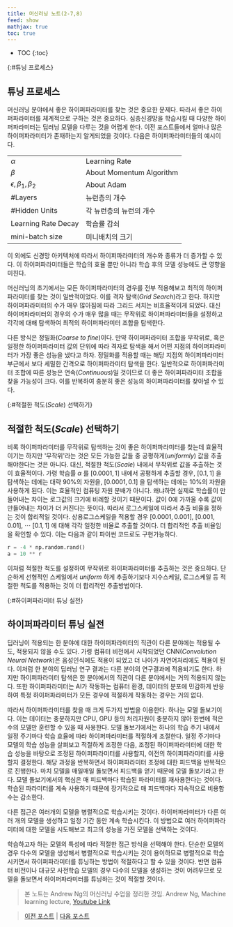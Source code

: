 ```yaml
---
title: 머신러닝 노트(2-7,8)
feed: show
mathjax: true
toc: true
---
```


* TOC
{:toc}

{:#튜닝 프로세스}
## 튜닝 프로세스
머신러닝 분야에서 좋은 하이퍼파라미터를 찾는 것은 중요한 문제다. 따라서 좋은 하이퍼파라미터를 체계적으로 구하는 것은 중요하다. 심층신경망을 학습시킬 때 다양한 하이퍼파라미터는 딥러닝 모델을 다루는 것을 어렵게 한다. 이전 포스트들에서 얼마나 많은 하이퍼파라미터가 존재하는지 알게되었을 것이다. 다음은 하이퍼파라미터들의 예시이다.

|||
|-|-|
|$\alpha$|Learning Rate|
|$\beta$|About Momentum Algorithm|
|$\epsilon, \beta _1, \beta _2$|About Adam|
|#Layers|뉴런층의 개수|
|#Hidden Units|각 뉴런층의 뉴런의 개수|
|Learning Rate Decay|학습률 감쇠|
|mini-batch size|미니배치의 크기|

이 외에도 신경망 아키텍처에 따라서 하이퍼파라미터의 개수와 종류가 더 증가할 수 있다. 이 하이퍼파라미터들은 학습의 효율 뿐만 아니라 학습 후의 모델 성능에도 큰 영향을 미친다. 

머신러닝의 초기에서는 모든 하이퍼파라미터의 경우를 전부 적용해보고 최적의 하이퍼파라미터를 찾는 것이 일반적이었다. 이를 격자 탐색(_Grid Search_)라고 한다. 하지만 하이퍼파라미터의 수가 매우 많아짐에 따라 그리드 서치는 비효율적이게 되었다. 대신 하이퍼파라미터의 경우의 수가 매우 많을 때는 무작위로 하이퍼파라미터들을 설정하고 각각에 대해 탐색하여 최적의 하이퍼파라미터 조합을 탐색한다. 

다른 방식은 정밀화(_Coarse to fine_)이다. 만약 하이퍼파라미터 조합을 무작위로, 혹은 일정한 하이퍼파라미터 값의 단위에 따라 격자로 탐색을 해서 어떤 지점의 하이퍼파라미터가 가장 좋은 성능을 냈다고 하자. 정밀화를 적용할 때는 해당 지점의 하이퍼파라미터 부근에서 보다 세밀한 간격으로 하이퍼파라미터 탐색을 한다. 일반적으로 하이퍼파라미터 조합에 따른 성능은 연속(_Continuous_)일 것이므로 더 좋은 하이퍼파라미터 조합을 찾을 가능성이 크다. 이를 반복하여 충분히 좋은 성능의 하이퍼파라미터를 찾아낼 수 있다.

{:#적절한 척도(_Scale_) 선택하기}
## 적절한 척도(_Scale_) 선택하기
비록 하이퍼파라미터를 무작위로 탐색하는 것이 좋은 하이퍼파라미터를 찾는데 효율적이기는 하지만 '무작위'라는 것은 모든 가능한 값들 중 공평하게(_uniformly_) 값을 추출해야한다는 것은 아니다. 대신, 적절한 척도(_Scale_) 내에서 무작위로 값을 추출하는 것이 효율적이다. 가령 학습률 $\alpha$ 를 $[0.0001, 1]$ 내에서 공평하게 추출할 경우, $[0.1, 1]$ 을 탐색하는 데에는 대략 90%의 자원을, $[0.0001, 0.1]$ 을 탐색하는 데에는 10%의 자원을 사용하게 된다. 이는 효율적인 컴퓨팅 자원 분배가 아니다. 왜냐하면 실제로 학습률이 만들어내는 차이는 로그값의 크기에 비례할 것이기 때문이다. 값이 0에 가까울 수록 값이 만들어내는 차이가 더 커진다는 뜻이다. 따라서 로그스케일에 따라서 추출 비율을 정하는 것이 합리적일 것이다. 상용로그스케일을 적용할 경우 $[0.0001, 0.001]$, $[0.001, 0.01]$, $\cdots$ $[0.1, 1]$ 에 대해 각각 일정한 비율로 추출할 것이다. 더 합리적인 추출 비율임을 확인할 수 있다. 이는 다음과 같이 파이썬 코드로도 구현가능하다.

```python
r = -4 * np.random.rand()
a = 10 ** r
```

이처럼 적절한 척도를 설정하여 무작위로 하이퍼파라미터를 추출하는 것은 중요하다. 단순하게 선형적인 스케일에서 _uniform_ 하게 추출하기보다 지수스케일, 로그스케일 등 적절한 척도를 적용하는 것이 더 합리적인 추출방법이다.

{:#하이퍼파라미터 튜닝 실전}
## 하이퍼파라미터 튜닝 실전
딥러닝이 적용되는 한 분야에 대한 하이퍼파라미터의 직관이 다른 분야에는 적용될 수도, 적용되지 않을 수도 있다. 가령 컴퓨터 비전에서 시작되었던 CNN(_Convolution Neural Network_)은 음성인식에도 적용이 되었고 더 나아가 자연어처리에도 적용이 된다. 이처럼 한 분야의 딥러닝 연구 결과는 다른 분야의 연구결과에 적용되기도 한다. 하지만 하이퍼파라미터 탐색은 한 분야에서의 직관이 다른 분야에서는 거의 적용되지 않는다. 또한 하이퍼파라미터는 AI가 작동하는 컴퓨터 환경, 데이터의 분포에 민감하게 반응하여 특정 하이퍼파라미터가 모든 경우에 적절하게 작동하는 경우는 거의 없다.

따라서 하이퍼파라미터를 찾을 때 크게 두가지 방법을 이용한다. 하나는 모델 돌보기이다. 이는 데이터는 충분하지만 CPU, GPU 등의 처리자원이 충분하지 않아 한번에 적은 수의 모델만 훈련할 수 있을 때 사용한다. 모델 돌보기에서는 하나의 학습 주기 내에서 일정 주기마다 학습 효율에 따라 하이퍼파라미터를 적절하게 조절한다. 일정 주기마다 모델의 학습 성능을 살펴보고 적절하게 조정한 다음, 조정된 하이퍼파라미터에 대한 학습 성능을 바탕으로 조정된 하이퍼파라미터를 사용할지, 이전의 하이퍼파라미터를 사용할지 결정한다. 해당 과정을 반복하면서 하이퍼파라미터 조정에 대한 피드백을 반복적으로 진행한다. 마치 모델을 매일매일 돌보면서 피드백을 얻기 때문에 모델 돌보기라고 한다. 모델 돌보기에서의 핵심은 매 피드백마다 학습된 파라미터를 재사용한다는 것이다. 학습된 파라미터를 계속 사용하기 때문에 장기적으로 매 피드백마다 지속적으로 비용함수는 감소한다.

다른 접근은 여러개의 모델을 병렬적으로 학습시키는 것이다. 하이퍼파라미터가 다른 여러 개의 모델을 생성하고 일정 기간 동안 계속 학습시킨다. 이 방법으로 여러 하이퍼파라미터에 대한 모델을 시도해보고 최고의 성능을 가진 모델을 선택하는 것이다.

학습하고자 하는 모델의 특성에 따라 적절한 접근 방식을 선택해야 한다. 단순한 모델의 경우 다수의 모델을 생성해서 병렬적으로 학습시키는 것이 용이하므로 병렬적으로 학습시키면서 하이퍼파라미터를 튜닝하는 방법이 적절하다고 할 수 있을 것이다. 반면 컴퓨터 비전이나 대규모 사전학습 모델의 경우 다수의 모델을 생성하는 것이 어려우므로 모델을 돌보면서 하이퍼파라미터를 튜닝하는 것이 적절할 것이다.

> 본 노트는 Andrew Ng의 머신러닝 수업을 정리한 것임. 
> Andrew Ng, Machine learning lecture, [Youtube Link](https://www.youtube.com/playlist?list=PLkRLdi-c79HKEWoi4oryj-Cx-e47y_NcM)

> [이전 포스트](https://sol1archive.github.io/note/step2-4) |  [다음 포스트](https://sol1archive.github.io/note/step2-6)
